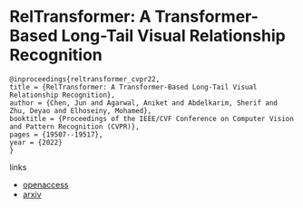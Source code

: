 # RelTransformer: A Transformer-Based Long-Tail Visual Relationship Recognition

```
@inproceedings{reltransformer_cvpr22,
title = {RelTransformer: A Transformer-Based Long-Tail Visual Relationship Recognition},
author = {Chen, Jun and Agarwal, Aniket and Abdelkarim, Sherif and Zhu, Deyao and Elhoseiny, Mohamed},
booktitle = {Proceedings of the IEEE/CVF Conference on Computer Vision and Pattern Recognition (CVPR)},
pages = {19507--19517},
year = {2022}
}
```

links
- [openaccess](http://openaccess.thecvf.com//content/CVPR2022/html/Chen_RelTransformer_A_Transformer-Based_Long-Tail_Visual_Relationship_Recognition_CVPR_2022_paper.html)
- [arxiv](https://arxiv.org/abs/2104.11934)
